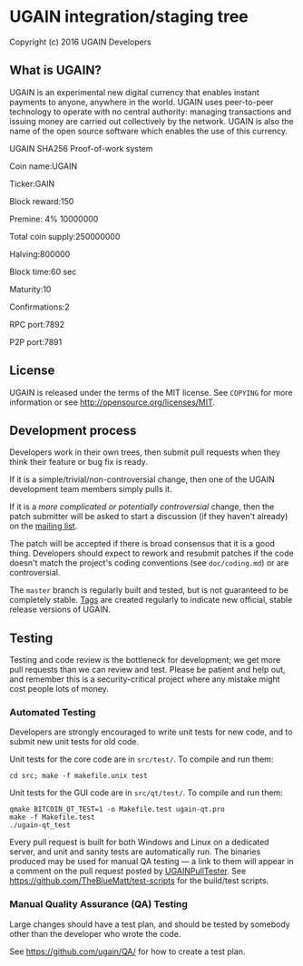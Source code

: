 UGAIN integration/staging tree
================================


Copyright (c) 2016 UGAIN Developers

What is UGAIN?
----------------

UGAIN is an experimental new digital currency that enables instant payments to
anyone, anywhere in the world. UGAIN uses peer-to-peer technology to operate
with no central authority: managing transactions and issuing money are carried
out collectively by the network. UGAIN is also the name of the open source
software which enables the use of this currency.

UGAIN SHA256 Proof-of-work system 
  
Coin name:UGAIN

Ticker:GAIN

Block reward:150

Premine: 4% 10000000

Total coin supply:250000000

Halving:800000

Block time:60 sec

Maturity:10

Confirmations:2

RPC port:7892

P2P port:7891


License
-------

UGAIN is released under the terms of the MIT license. See `COPYING` for more
information or see http://opensource.org/licenses/MIT.

Development process
-------------------

Developers work in their own trees, then submit pull requests when they think
their feature or bug fix is ready.

If it is a simple/trivial/non-controversial change, then one of the UGAIN
development team members simply pulls it.

If it is a *more complicated or potentially controversial* change, then the patch
submitter will be asked to start a discussion (if they haven't already) on the
[mailing list](http://sourceforge.net/mailarchive/forum.php?forum_name=ugain-development).

The patch will be accepted if there is broad consensus that it is a good thing.
Developers should expect to rework and resubmit patches if the code doesn't
match the project's coding conventions (see `doc/coding.md`) or are
controversial.

The `master` branch is regularly built and tested, but is not guaranteed to be
completely stable. [Tags](https://github.com/ugain/ugain/tags) are created
regularly to indicate new official, stable release versions of UGAIN.

Testing
-------

Testing and code review is the bottleneck for development; we get more pull
requests than we can review and test. Please be patient and help out, and
remember this is a security-critical project where any mistake might cost people
lots of money.

### Automated Testing

Developers are strongly encouraged to write unit tests for new code, and to
submit new unit tests for old code.

Unit tests for the core code are in `src/test/`. To compile and run them:

    cd src; make -f makefile.unix test

Unit tests for the GUI code are in `src/qt/test/`. To compile and run them:

    qmake BITCOIN_QT_TEST=1 -o Makefile.test ugain-qt.pro
    make -f Makefile.test
    ./ugain-qt_test

Every pull request is built for both Windows and Linux on a dedicated server,
and unit and sanity tests are automatically run. The binaries produced may be
used for manual QA testing — a link to them will appear in a comment on the
pull request posted by [UGAINPullTester](https://github.com/UGAINPullTester). See https://github.com/TheBlueMatt/test-scripts
for the build/test scripts.

### Manual Quality Assurance (QA) Testing

Large changes should have a test plan, and should be tested by somebody other
than the developer who wrote the code.

See https://github.com/ugain/QA/ for how to create a test plan.
